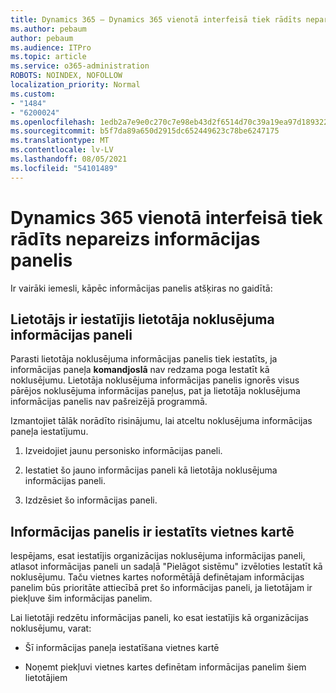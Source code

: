 ```yaml
---
title: Dynamics 365 — Dynamics 365 vienotā interfeisā tiek rādīts nepareizs informācijas panelis
ms.author: pebaum
author: pebaum
ms.audience: ITPro
ms.topic: article
ms.service: o365-administration
ROBOTS: NOINDEX, NOFOLLOW
localization_priority: Normal
ms.custom:
- "1484"
- "6200024"
ms.openlocfilehash: 1edb2a7e9e0c270c7e98eb43d2f6514d70c39a19ea97d189322ca387b6842a18
ms.sourcegitcommit: b5f7da89a650d2915dc652449623c78be6247175
ms.translationtype: MT
ms.contentlocale: lv-LV
ms.lasthandoff: 08/05/2021
ms.locfileid: "54101489"
---
```

# <a name="wrong-dashboard-shows-in-dynamics-365-unified-interface"></a>Dynamics 365 vienotā interfeisā tiek rādīts nepareizs informācijas panelis

Ir vairāki iemesli, kāpēc informācijas panelis atšķiras no gaidītā:

## <a name="the-user-has-set-a-user-default-dashboard"></a>Lietotājs ir iestatījis lietotāja noklusējuma informācijas paneli 

Parasti lietotāja noklusējuma informācijas panelis tiek iestatīts, ja informācijas paneļa **komandjoslā** nav redzama poga Iestatīt kā noklusējumu. Lietotāja noklusējuma informācijas panelis ignorēs visus pārējos noklusējuma informācijas paneļus, pat ja lietotāja noklusējuma informācijas panelis nav pašreizējā programmā.

Izmantojiet tālāk norādīto risinājumu, lai atceltu noklusējuma informācijas paneļa iestatījumu.

1. Izveidojiet jaunu personisko informācijas paneli.

2. Iestatiet šo jauno informācijas paneli kā lietotāja noklusējuma informācijas paneli.

3. Izdzēsiet šo informācijas paneli.

## <a name="the-dashboard-is-set-in-the-sitemap"></a>Informācijas panelis ir iestatīts vietnes kartē

Iespējams, esat iestatījis organizācijas noklusējuma informācijas paneli, atlasot informācijas paneli un sadaļā "Pielāgot sistēmu" izvēloties Iestatīt kā noklusējumu. Taču vietnes kartes noformētājā definētajam informācijas panelim būs prioritāte attiecībā pret šo informācijas paneli, ja lietotājam ir piekļuve šim informācijas panelim.

Lai lietotāji redzētu informācijas paneli, ko esat iestatījis kā organizācijas noklusējumu, varat:

* Šī informācijas paneļa iestatīšana vietnes kartē

* Noņemt piekļuvi vietnes kartes definētam informācijas panelim šiem lietotājiem
